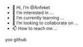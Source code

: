 - 👋 Hi, I’m @Anfeket
- 👀 I’m interested in ...
- 🌱 I’m currently learning ...
- 💞️ I’m looking to collaborate on ...
- 📫 How to reach me ...

<!---
Anfeket/Anfeket is a ✨ special ✨ repository because its `README.md` (this file) appears on your GitHub profile.
You can click the Preview link to take a look at your changes.
--->

yoo github
